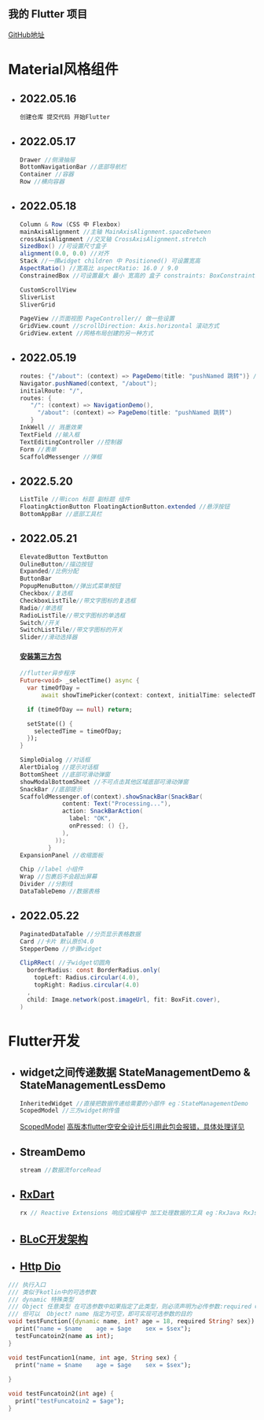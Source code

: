 ## 我的 Flutter 项目

[GitHub地址](https://github.com/TianYu1022/flutterApp)

# Material风格组件

- ## 2022.05.16

  ```tex
  创建仓库 提交代码 开始Flutter
  ```

- ## 2022.05.17

  ```csharp
  Drawer //侧滑抽屉 
  BottomNavigationBar //底部导航栏 
  Container //容器 
  Row //横向容器
  ```

- ## 2022.05.18

  ```csharp
  Column & Row (CSS 中 Flexbox)
  mainAxisAlignment //主轴 MainAxisAlignment.spaceBetween
  crossAxisAlignment //交叉轴 CrossAxisAlignment.stretch
  SizedBox() //可设置尺寸盒子
  alignment(0.0, 0.0) //对齐
  Stack //一摞widget children 中 Positioned() 可设置宽高
  AspectRatio() //宽高比 aspectRatio: 16.0 / 9.0
  ConstrainedBox //可设置最大 最小 宽高的 盒子 constraints: BoxConstraints(maxHeight: 200.0, maxWidth: 200.0)
  ```

  ```csharp
  CustomScrollView
  SliverList  
  SliverGrid
  ```

  ```dart
  PageView //页面视图 PageController// 做一些设置
  GridView.count //scrollDirection: Axis.horizontal 滚动方式
  GridView.extent //网格布局创建的另一种方式
  ```

- ## 2022.05.19

  ```csharp
  routes: {"/about": (context) => PageDemo(title: "pushNamed 跳转")} //路由
  Navigator.pushNamed(context, "/about");
  initialRoute: "/",
  routes: {
     "/": (context) => NavigationDemo(),
       "/about": (context) => PageDemo(title: "pushNamed 跳转")
     }
  InkWell // 溅墨效果
  TextField //输入框
  TextEditingController //控制器
  Form //表单
  ScaffoldMessenger //弹框
  ```

- ## 2022.5.20

  ```csharp
  ListTile //带icon 标题 副标题 组件
  FloatingActionButton FloatingActionButton.extended //悬浮按钮
  BottomAppBar //底部工具栏
  ```

- ## 2022.05.21

  ```csharp
  ElevatedButton TextButton 
  OulineButton//描边按钮 
  Expanded//比例分配 
  ButtonBar 
  PopupMenuButton//弹出式菜单按钮
  Checkbox//复选框
  CheckboxListTile//带文字图标的复选框
  Radio//单选框
  RadioListTile//带文字图标的单选框
  Switch//开关
  SwitchListTile//带文字图标的开关
  Slider//滑动选择器
  ```

  #### [安装第三方包](https://pub.dev/)

  ```dart
  //flutter异步程序
  Future<void> _selectTime() async {
    var timeOfDay =
        await showTimePicker(context: context, initialTime: selectedTime);
  
    if (timeOfDay == null) return;
  
    setState(() {
      selectedTime = timeOfDay;
    });
  }
  ```

  ```csharp
  SimpleDialog //对话框
  AlertDialog //提示对话框
  BottomSheet //底部可滑动弹窗
  showModalBottomSheet //不可点击其他区域底部可滑动弹窗
  SnackBar //底部提示
  ScaffoldMessenger.of(context).showSnackBar(SnackBar(
              content: Text("Processing..."),
              action: SnackBarAction(
                label: "OK",
                onPressed: () {},
              ),
            ));
          }
  ExpansionPanel //收缩面板
  ```

  ```csharp
  Chip //label 小组件
  Wrap //包裹后不会超出屏幕
  Divider //分割线
  DataTableDemo //数据表格
  ```

- ## 2022.05.22

  ```csharp
  PaginatedDataTable //分页显示表格数据
  Card //卡片 默认原价4.0
  StepperDemo //步骤widget
  ```

  ```csharp
  ClipRRect( //子widget切圆角
    borderRadius: const BorderRadius.only(
      topLeft: Radius.circular(4.0),
      topRight: Radius.circular(4.0)
    ,
    child: Image.network(post.imageUrl, fit: BoxFit.cover),
  )
  ```

# Flutter开发

- ## widget之间传递数据 StateManagementDemo & StateManagementLessDemo

  ```csharp
  InheritedWidget //直接把数据传递给需要的小部件 eg：StateManagementDemo
  ScopedModel //三方widget树传值
  ```

  [ScopedModel](https://pub.dev/packages/scoped_model)      [高版本flutter空安全设计后引用此包会报错，具体处理详见](https://stackoverflow.com/questions/64917744/cannot-run-with-sound-null-safety-because-dependencies-dont-support-null-safety)

- ## StreamDemo

  ```dart
  stream //数据流forceRead
  ```

- ## [RxDart](https://pub.dev/packages/rxdart)

  ```dart
  rx // Reactive Extensions 响应式编程中 加工处理数据的工具 eg：RxJava RxJs
  ```

- ## [BLoC开发架构](https://dzone.com/articles/how-to-develop-your-flutter-app-with-the-bloc-arch)

- ## [Http Dio](https://pub.dev/packages/dio)

```dart
/// 执行入口
/// 类似于kotlin中的可选参数
/// dynamic 特殊类型
/// Object 任意类型 在可选参数中如果指定了此类型，则必须声明为必传参数:required Object name
/// 但可以  Object? name 指定为可空，即可实现可选参数的目的
void testFunction({dynamic name, int? age = 18, required String? sex}) {
  print("name = $name    age = $age    sex = $sex");
  testFuncatoin2(name as int);
}

void testFuncation1(name, int age, String sex) {
  print("name = $name    age = $age    sex = $sex");
  
}

void testFuncatoin2(int age) {
  print("testFuncatoin2 = $age");
}
```
